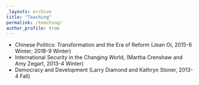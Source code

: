 ```yaml
---
_layouts: archive
title: "Teaching"
permalink: /teaching/
author_profile: true
---
```


- Chinese Politics: Transformation and the Era of Reform (Jean Oi, 2015-6 Winter; 2018-9 Winter)
- International Security in the Changing World, (Martha Crenshaw and Amy Zegart, 2013-4 Winter)
- Democracy and Development (Larry Diamond and Kathryn Stoner, 2013-4 Fall)
